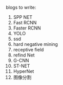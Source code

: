 blogs to write:
1. SPP NET
2. Fast RCNN
3. Faster RCNN
4. YOLO
5. ssd
6. hard negative mining
7. receptive field
8. refind Net
9. G-CNN
1. ST-NET
1. HyperNet
1. 图像分割
